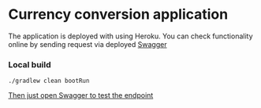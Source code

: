 # Currency conversion application

The application is deployed with using Heroku.
You can check functionality online by sending request via deployed [Swagger](https://nikita-currency-conversion.herokuapp.com/swagger-ui/#/)


### Local build

`./gradlew clean bootRun`

[Then just open Swagger to test the endpoint](http://localhost:8080/swagger-ui/#/currency-conversion-controller/validateAddressUsingPOST)
